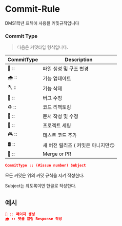 # Commit-Rule
DMS1학년 프젝에 사용될 커밋규칙입니다



### Commit Type

 > 다음은 커밋타입 형식입니다.

|CommitType|Description|
|------|----------------------|
|🌱 ::|파일 생성 및 구조 변경|
|🌧  ::|기능 업데이트|
|🪓 ::|기능 삭제|
|🐛 ::|버그 수정|
|♻️ ::|코드 리펙토링|
|🗿 ::|문서 작성 및 수정|
|🌟 ::|프로젝트 세팅|
|🎮 ::|테스트 코드 추가|
|🛢 ::|새 버전 릴리즈 ( 커밋은 아니지만😏|
|🔀 ::|Merge or PR|

```json
CommitType :: (#issue number) Subject
```

모든 커밋은 위의 커밋 규칙을 지켜 작성한다.

Subject는 되도록이면 한글로 작성한다.

## 예시

```json
🌱 :: 페이지 생성
🌧 :: 댓글 알림 Response 작성
```
